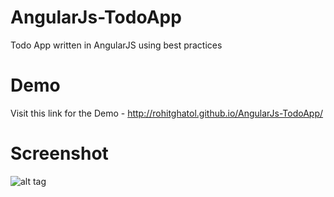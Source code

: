 AngularJs-TodoApp
=================

Todo App written in AngularJS using best practices


Demo
====
Visit this link for the Demo - http://rohitghatol.github.io/AngularJs-TodoApp/


Screenshot
=====
![alt tag](https://raw.githubusercontent.com/rohitghatol/AngularJs-TodoApp/master/Todo-App.png)
